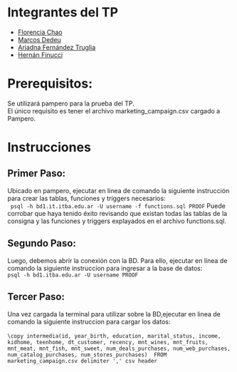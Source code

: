 # Integrantes del TP
- [Florencia Chao](https://github.com/user/florchao)
- [Marcos Dedeu](https://github.com/user/mdedeu) 
- [Ariadna Fernández Truglia](https://github.com/user/arfernandez2000)
- [Hernán Finucci](https://github.com/user/hfinucci)


# Prerequisitos:
Se utilizará pampero para la prueba del TP. <br/>
El único requisito es tener el archivo marketing_campaign.csv cargado a Pampero.<br/>

# Instrucciones
## Primer Paso:

Ubicado en pampero, ejecutar en linea de comando la siguiente instrucción para crear las tablas, funciones y triggers necesarios:<br/>
	 ``` psql -h bd1.it.itba.edu.ar -U username -f functions.sql PROOF```
Puede corrobar que haya tenido éxito revisando que existan todas las tablas de la consigna y las funciones y triggers explayados en el archivo functions.sql.<br/>

## Segundo Paso:
Luego, debemos abrir la conexión con la BD. Para ello, ejecutar en línea de comando la siguiente instruccion para ingresar a la base de datos:<br/>
	 ```psql -h bd1.itba.edu.ar -U username PROOF```

## Tercer Paso:
 Una vez cargada la terminal para utilizar sobre la BD,ejecutar en linea de comando la siguiente instruccion para cargar los datos:<br/><br/>
 	```\copy intermedia(id, year_birth, education, marital_status, income, kidhome, teenhome, dt_customer, recency, mnt_wines, mnt_fruits, mnt_meat, mnt_fish, mnt_sweet, num_deals_purchases, num_web_purchases, num_catalog_purchases, num_stores_purchases)  FROM marketing_campaign.csv delimiter ',' csv header ``` 
